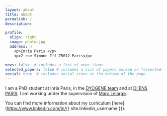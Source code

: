 ```yaml
---
layout: about
title: about
permalink: /
description:

profile:
  align: right
  image: photo.jpg
  address: >
    <p>Inria Paris </p>
    <p>2 rue Simone Iff 75012 Paris</p>

news: false  # includes a list of news items
selected_papers: false # includes a list of papers marked as "selected={true}"
social: true  # includes social icons at the bottom of the page
---
```


I am a PhD student at Inria Paris, in the [DYOGENE team](https://www.di.ens.fr/dyogene/) and at [DI ENS PARIS](https://www.di.ens.fr/).
I am working under the supervision of [Marc Lelarge](https://www.di.ens.fr/~lelarge/).

You can find more information about my curriculum [here](https://www.linkedin.com/in/{{ site.linkedin_username }}).
